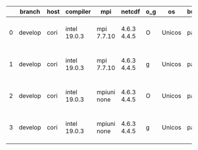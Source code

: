 |    | branch   | host   | compiler     | mpi         | netcdf      | o_g   | os     | build   |   u_pass |   u_fail |   s_pass |   s_fail |   e_pass |   e_fail |   nuopc_pass |   nuopc_fail | artifacts_hash                                                                                                                                     | modified                  |
|----|----------|--------|--------------|-------------|-------------|-------|--------|---------|----------|----------|----------|----------|----------|----------|--------------|--------------|----------------------------------------------------------------------------------------------------------------------------------------------------|---------------------------|
|  0 | develop  | cori   | intel 19.0.3 | mpi 7.7.10  | 4.6.3 4.4.5 | O     | Unicos | pass    |    13254 |       15 |       49 |        0 |       80 |        0 |           50 |            0 | [artifacts](https://github.com/esmf-org/esmf-test-artifacts/tree/86fde0db4c0af4ca3a993e5d0736a0b535980c94/develop/cori/intel/19.0.3/O/mpi/7.7.10)  | 2022-03-17 03:58:16 -0700 |
|  1 | develop  | cori   | intel 19.0.3 | mpi 7.7.10  | 4.6.3 4.4.5 | g     | Unicos | pass    |    13254 |       15 |       49 |        0 |       80 |        0 |           50 |            0 | [artifacts](https://github.com/esmf-org/esmf-test-artifacts/tree/aaa4e606c1db6ed7060c62e6da1dc3b0e101b2ac/develop/cori/intel/19.0.3/g/mpi/7.7.10)  | 2022-03-17 04:16:49 -0700 |
|  2 | develop  | cori   | intel 19.0.3 | mpiuni none | 4.6.3 4.4.5 | O     | Unicos | pass    |    11727 |       15 |        8 |        0 |       43 |        0 |            0 |           50 | [artifacts](https://github.com/esmf-org/esmf-test-artifacts/tree/0b03337ac5c739401a85a06a1dda5cca9d880ff9/develop/cori/intel/19.0.3/O/mpiuni/none) | 2022-03-17 03:37:02 -0700 |
|  3 | develop  | cori   | intel 19.0.3 | mpiuni none | 4.6.3 4.4.5 | g     | Unicos | pass    |    11727 |       15 |        8 |        0 |       43 |        0 |            0 |           50 | [artifacts](https://github.com/esmf-org/esmf-test-artifacts/tree/5d138b07498b7e1062b213c0ea225f147aae103d/develop/cori/intel/19.0.3/g/mpiuni/none) | 2022-03-17 03:51:35 -0700 |